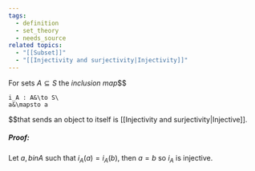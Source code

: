 ```yaml
---
tags:
  - definition
  - set_theory
  - needs_source
related topics:
  - "[[Subset]]"
  - "[[Injectivity and surjectivity|Injectivity]]"
---
```

For sets $A\subseteq S$ the _inclusion map_$$

	i_A : A&\to S\
	a&\mapsto a

$$that sends an object to itself is [[Injectivity and surjectivity|Injective]].
##### Proof:
Let $a,b in A$ such that $i_A(a) = i_A(b)$, then $a=b$ so $i_A$ is injective.